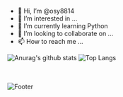 - 👋 Hi, I’m @osy8814
- 👀 I’m interested in ...
- 🌱 I’m currently learning Python
- 💞️ I’m looking to collaborate on ...
- 📫 How to reach me ...
<!---
osy8814/osy8814 is a ✨ special ✨ repository because its `README.md` (this file) appears on your GitHub profile.
You can click the Preview link to take a look at your changes.
--->
![Anurag's github stats](https://github-readme-stats.vercel.app/api?username=osy8814&show_icons=true&theme=tokyonight)
![Top Langs](https://github-readme-stats.vercel.app/api/top-langs/?username=osy8814&layout=compact&theme=tokyonight)

<br><br>
![Footer](https://capsule-render.vercel.app/api?type=waving&color=black&height=150&section=footer)

